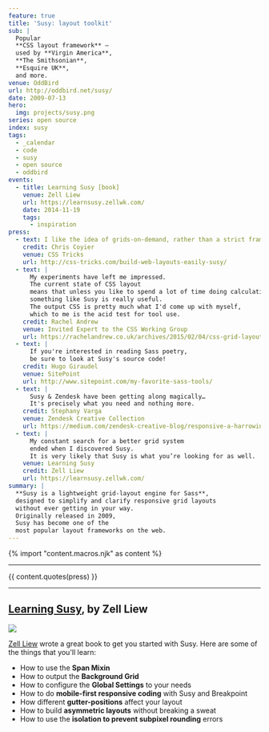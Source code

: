 ```yaml
---
feature: true
title: 'Susy: layout toolkit'
sub: |
  Popular
  **CSS layout framework** –
  used by **Virgin America**,
  **The Smithsonian**,
  **Esquire UK**,
  and more.
venue: OddBird
url: http://oddbird.net/susy/
date: 2009-07-13
hero:
  img: projects/susy.png
series: open source
index: susy
tags:
  - _calendar
  - code
  - susy
  - open source
  - oddbird
events:
  - title: Learning Susy [book]
    venue: Zell Liew
    url: https://learnsusy.zellwk.com/
    date: 2014-11-19
    tags:
      - inspiration
press:
  - text: I like the idea of grids-on-demand, rather than a strict framework.
    credit: Chris Coyier
    venue: CSS Tricks
    url: http://css-tricks.com/build-web-layouts-easily-susy/
  - text: |
      My experiments have left me impressed.
      The current state of CSS layout
      means that unless you like to spend a lot of time doing calculations
      something like Susy is really useful.
      The output CSS is pretty much what I'd come up with myself,
      which to me is the acid test for tool use.
    credit: Rachel Andrew
    venue: Invited Expert to the CSS Working Group
    url: https://rachelandrew.co.uk/archives/2015/02/04/css-grid-layout-creating-complex-grids/
  - text: |
      If you're interested in reading Sass poetry,
      be sure to look at Susy's source code!
    credit: Hugo Giraudel
    venue: SitePoint
    url: http://www.sitepoint.com/my-favorite-sass-tools/
  - text: |
      Susy & Zendesk have been getting along magically…
      It's precisely what you need and nothing more.
    credit: Stephany Varga
    venue: Zendesk Creative Collection
    url: https://medium.com/zendesk-creative-blog/responsive-a-harrowing-meditation-on-the-brutal-realities-of-web-content-organization-in-5-acts-1d33ce25f062
  - text: |
      My constant search for a better grid system
      ended when I discovered Susy.
      It is very likely that Susy is what you’re looking for as well.
    venue: Learning Susy
    credit: Zell Liew
    url: https://learnsusy.zellwk.com/
summary: |
  **Susy is a lightweight grid-layout engine for Sass**,
  designed to simplify and clarify responsive grid layouts
  without ever getting in your way.
  Originally released in 2009,
  Susy has become one of the
  most popular layout frameworks on the web.
---
```

{% import "content.macros.njk" as content %}

------

{{ content.quotes(press) }}

------

## [Learning Susy](https://learnsusy.zellwk.com/), by Zell Liew

![](/assets/images/projects/learning-susy.png)

[Zell Liew][zell] wrote a great book to get you started with Susy.
Here are some of the things that you'll learn:

- How to use the **Span Mixin**
- How to output the **Background Grid**
- How to configure the **Global Settings** to your needs
- How to do **mobile-first responsive coding** with Susy and Breakpoint
- How different **gutter-positions** affect your layout
- How to build **asymmetric layouts** without breaking a sweat
- How to use the **isolation to prevent subpixel rounding** errors

[zell]: https://zellwk.com/
